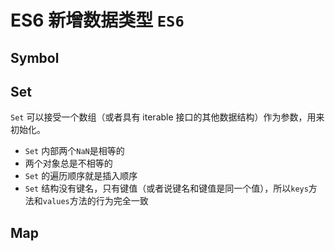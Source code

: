 # ES6 新增数据类型 `ES6`

## Symbol

## Set

`Set` 可以接受一个数组（或者具有 iterable 接口的其他数据结构）作为参数，用来初始化。

- `Set` 内部两个`NaN`是相等的
- 两个对象总是不相等的
- `Set` 的遍历顺序就是插入顺序
- `Set` 结构没有键名，只有键值（或者说键名和键值是同一个值），所以`keys`方法和`values`方法的行为完全一致

## Map
